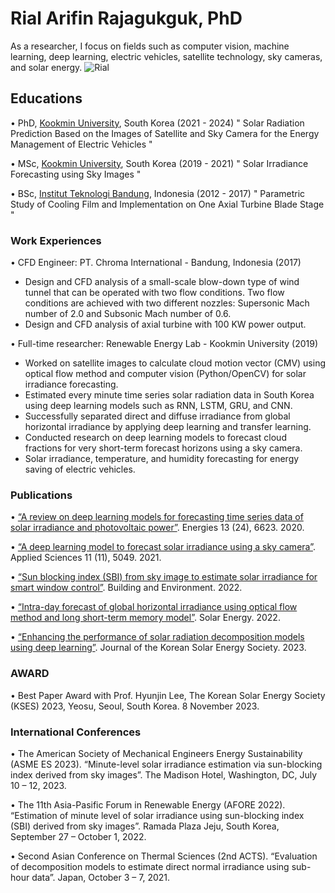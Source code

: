 # Rial Arifin Rajagukguk, PhD

As a researcher, I focus on fields such as computer vision, machine learning, deep learning, electric vehicles, satellite technology, sky cameras, and solar energy.
![Rial](https://github.com/user-attachments/assets/59630b1d-260c-4173-8881-96cd9e3e4be5)

## Educations
• PhD, [Kookmin University](https://english.kookmin.ac.kr), South Korea (2021 - 2024)
" Solar Radiation Prediction Based on the Images of Satellite and Sky Camera for the Energy Management of Electric Vehicles "

• MSc, [Kookmin University](https://english.kookmin.ac.kr), South Korea (2019 - 2021)
" Solar Irradiance Forecasting using Sky Images "

• BSc, [Institut Teknologi Bandung](https://www.itb.ac.id/), Indonesia (2012 - 2017)
" Parametric Study of Cooling Film and Implementation on One Axial Turbine Blade Stage "

### Work Experiences
• CFD Engineer: PT. Chroma International - Bandung, Indonesia (2017)
-	Design and CFD analysis of a small-scale blow-down type of wind tunnel that can be operated with two flow conditions. Two flow conditions are achieved with two different nozzles: Supersonic Mach number of 2.0 and Subsonic Mach number of 0.6.
-	Design and CFD analysis of axial turbine with 100 KW power output.

• Full-time researcher: Renewable Energy Lab - Kookmin University (2019)
-	Worked on satellite images to calculate cloud motion vector (CMV) using optical flow method and computer vision (Python/OpenCV) for solar irradiance forecasting.
-	Estimated every minute time series solar radiation data in South Korea using deep learning models such as RNN, LSTM, GRU, and CNN.
-	Successfully separated direct and diffuse irradiance from global horizontal irradiance by applying deep learning and transfer learning.
-	Conducted research on deep learning models to forecast cloud fractions for very short-term forecast horizons using a sky camera.
-	Solar irradiance, temperature, and humidity forecasting for energy saving of electric vehicles.

### Publications
•	[“A review on deep learning models for forecasting time series data of solar irradiance and photovoltaic power”](https://www.mdpi.com/1996-1073/13/24/6623). Energies 13 (24), 6623. 2020. 

•	[“A deep learning model to forecast solar irradiance using a sky camera”](https://www.mdpi.com/2076-3417/11/11/5049). Applied Sciences 11 (11), 5049. 2021.

•	[“Sun blocking index (SBI) from sky image to estimate solar irradiance for smart window control”](https://doi.org/10.1016/j.buildenv.2022.109481). Building and Environment. 2022.

•	[“Intra-day forecast of global horizontal irradiance using optical flow method and long short-term memory model”](https://doi.org/10.1016/j.solener.2023.01.037). Solar Energy. 2022.

•	[“Enhancing the performance of solar radiation decomposition models using deep learning”](https://www.ksesjournal.co.kr/articles/xml/qVn9/). Journal of the Korean Solar Energy Society. 2023.


### AWARD
•	Best Paper Award with Prof. Hyunjin Lee, The Korean Solar Energy Society (KSES) 2023, Yeosu, Seoul, South Korea. 8 November 2023.

### International Conferences
•	The American Society of Mechanical Engineers Energy Sustainability (ASME ES 2023). “Minute-level solar irradiance estimation via sun-blocking index derived from sky images”. The Madison Hotel, Washington, DC, July 10 – 12, 2023.

•	The 11th Asia-Pasific Forum in Renewable Energy (AFORE 2022). “Estimation of minute level of solar irradiance using sun-blocking index (SBI) derived from sky images”. Ramada Plaza Jeju, South Korea, September 27 – October 1, 2022.

•	Second Asian Conference on Thermal Sciences (2nd ACTS). “Evaluation of decomposition models to estimate direct normal irradiance using sub-hour data”. Japan, October 3 – 7, 2021.
